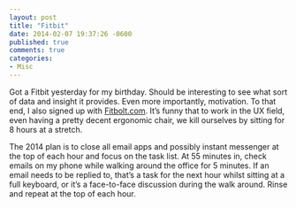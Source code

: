 ```yaml
---
layout: post
title: "Fitbit"
date: 2014-02-07 19:37:26 -0600
published: true
comments: true
categories: 
- Misc
---
```


Got a Fitbit yesterday for my birthday. Should be interesting to see what sort of data and insight it provides. Even more importantly, motivation. To that end, I also signed up with <a href="http://www.fitbolt.com">Fitbolt.com</a>. It’s funny that to work in the UX field, even having a pretty decent ergonomic chair, we kill ourselves by sitting for 8 hours at a stretch.

The 2014 plan is to close all email apps and possibly instant messenger at the top of each hour and focus on the task list. At 55 minutes in, check emails on my phone while walking around the office for 5 minutes. If an email needs to be replied to, that’s a task for the next hour whilst sitting at a full keyboard, or it’s a face-to-face discussion during the walk around. Rinse and repeat at the top of each hour.

